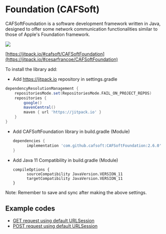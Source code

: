 # Foundation (CAFSoft)

CAFSoftFoundation is a software development framework written in Java, designed to offer some network communication functionalities similar to those of Apple's Foundation framework.

[![](https://jitpack.io/v/cafsoft/CAFSoftFoundation.svg)](https://jitpack.io/#cesarfrancoe/CAFSoftFoundation)


[https://jitpack.io/#cafsoft/CAFSoftFoundation](https://jitpack.io/#cesarfrancoe/CAFSoftFoundation)


To install the library add: 

- Add https://jitpack.io repository in settings.gradle

```gradle
dependencyResolutionManagement {
    repositoriesMode.set(RepositoriesMode.FAIL_ON_PROJECT_REPOS)
    repositories {
        google()
        mavenCentral()
        maven { url 'https://jitpack.io' }
    }
}
```

- Add CAFSoftFoundation library in build.gradle (Module)

 
   ```gradle
   dependencies {
         implementation 'com.github.cafsoft:CAFSoftFoundation:2.6.0'
   }
   ```

- Add Java 11 Compatibility in build.gradle (Module)
  ```
  compileOptions {
        sourceCompatibility JavaVersion.VERSION_11
        targetCompatibility JavaVersion.VERSION_11
  }
   ```
Note: Remember to save and sync after making the above settings.

  
## Example codes

- [GET request using default URLSession](https://github.com/cafsoft/Documentation/blob/main/Foundation/URLSession/Example_1_GET_Request.md)
- [POST request using default URLSession](https://github.com/cafsoft/Documentation/blob/main/Foundation/URLSession/Example_1_POST_Request.md)
